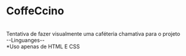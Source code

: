 # CoffeCcino
<br>
 Tentativa de fazer visualmente uma caféteria chamativa para o projeto <br>
--Linguanges-- <br>
*Uso apenas de HTML E CSS
